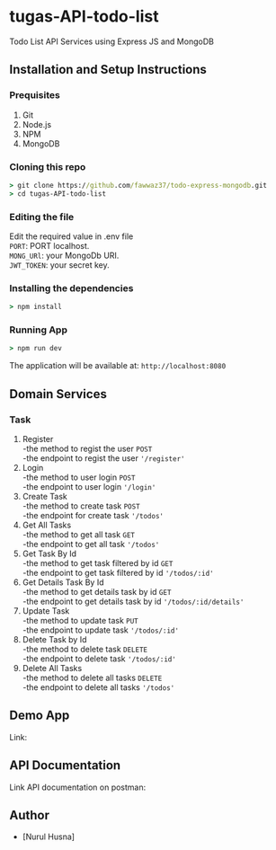 # tugas-API-todo-list
Todo List API Services using Express JS and MongoDB

## Installation and Setup Instructions

### Prequisites
1. Git
2. Node.js
3. NPM
4. MongoDB

### Cloning this repo
```cmd
> git clone https://github.com/fawwaz37/todo-express-mongodb.git
> cd tugas-API-todo-list
```

### Editing the file
Edit the required value in .env file </br>
`PORT`: PORT localhost. </br>
`MONG_URl`: your MongoDb URI. </br>
`JWT_TOKEN`: your secret key.</br>

### Installing the dependencies
```cmd
> npm install
```

### Running App
```cmd
> npm run dev
```
The application will be available at: `http://localhost:8080`

## Domain Services

### Task
1. Register </br>
   -the method to regist the user `POST` </br>
   -the endpoint to regist the user `'/register'`</br>
3. Login </br>
   -the method to user login `POST` </br>
   -the endpoint to user login `'/login'` </br>
5. Create Task </br>
   -the method to create task `POST` </br>
   -the endpoint for create task `'/todos'` </br>
7. Get All Tasks </br>
   -the method to get all task `GET` </br>
   -the endpoint to get all task `'/todos'` </br>
9. Get Task By Id </br>
   -the method to get task filtered by id `GET` </br>
   -the endpoint to get task filtered by id `'/todos/:id'` </br>
11. Get Details Task By Id </br>
   -the method to get details task by id `GET` </br>
   -the endpoint to get details task by id `'/todos/:id/details'` </br>
13. Update Task </br>
    -the method to update task `PUT` </br>
    -the endpoint to update task `'/todos/:id'` </br>
15. Delete Task by Id </br>
    -the method to delete task `DELETE` </br>
    -the endpoint to delete task `'/todos/:id'` </br>
15. Delete All Tasks </br>
    -the method to delete all tasks `DELETE` </br>
    -the endpoint to delete all tasks `'/todos'` </br>
    
## Demo App
Link: 

## API Documentation
Link API documentation on postman: 

## Author
- [Nurul Husna] 
